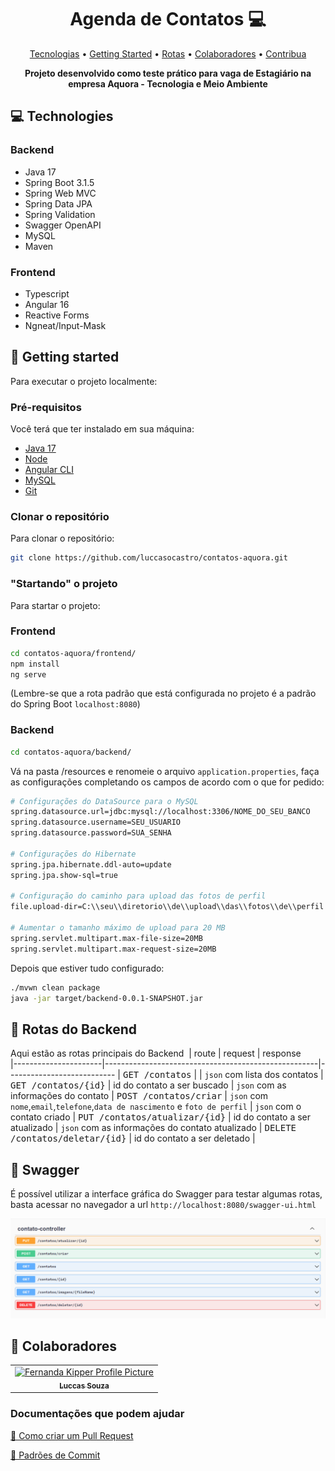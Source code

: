 <h1 align="center" style="font-weight: bold;">Agenda de Contatos 💻</h1>

<p align="center">
 <a href="#tech">Tecnologias</a> • 
 <a href="#started">Getting Started</a> • 
  <a href="#routes">Rotas</a> •
 <a href="#colab">Colaboradores</a> •
 <a href="#contribute">Contribua</a>
</p>

<p align="center">
    <b>Projeto desenvolvido como teste prático para vaga de Estagiário na empresa Aquora - Tecnologia e Meio Ambiente</b>
</p>

<h2 id="tecnologias">💻 Technologies</h2>

### Backend
- Java 17
- Spring Boot 3.1.5
- Spring Web MVC
- Spring Data JPA
- Spring Validation
- Swagger OpenAPI
- MySQL
- Maven

### Frontend
- Typescript
- Angular 16
- Reactive Forms
- Ngneat/Input-Mask

<h2 id="started">🚀 Getting started</h2>

Para executar o projeto localmente:

<h3>Pré-requisitos</h3>

Você terá que ter instalado em sua máquina:

- [Java 17](https://www.oracle.com/java/technologies/javase/jdk17-archive-downloads.html)
- [Node](https://nodejs.org/en/download)
- [Angular CLI](https://angular.io/cli)
- [MySQL](https://dev.mysql.com/downloads/installer/)
- [Git](https://git-scm.com/downloads)

<h3>Clonar o repositório</h3>

Para clonar o repositório:

```bash
git clone https://github.com/luccasocastro/contatos-aquora.git
```

<h3>"Startando" o projeto</h3>

Para startar o projeto:

### Frontend

```bash
cd contatos-aquora/frontend/
npm install
ng serve
```
(Lembre-se que a rota padrão que está configurada no projeto é a padrão do Spring Boot `localhost:8080`)
### Backend
```bash
cd contatos-aquora/backend/
```
Vá na pasta /resources e renomeie o arquivo `application.properties`, faça as configurações completando os campos de acordo com o que for pedido:
```bash
# Configurações do DataSource para o MySQL
spring.datasource.url=jdbc:mysql://localhost:3306/NOME_DO_SEU_BANCO
spring.datasource.username=SEU_USUARIO
spring.datasource.password=SUA_SENHA

# Configurações do Hibernate
spring.jpa.hibernate.ddl-auto=update
spring.jpa.show-sql=true

# Configuração do caminho para upload das fotos de perfil
file.upload-dir=C:\\seu\\diretorio\\de\\upload\\das\\fotos\\de\\perfil

# Aumentar o tamanho máximo de upload para 20 MB
spring.servlet.multipart.max-file-size=20MB
spring.servlet.multipart.max-request-size=20MB
```
Depois que estiver tudo configurado:
```bash
./mvwn clean package
java -jar target/backend-0.0.1-SNAPSHOT.jar
```

<h2 id="routes">📍 Rotas do Backend</h2>

Aqui estão as rotas principais do Backend
​
| route               | request    | response                                        
|----------------------|-----------------------------------------------------|---------------------------
| <kbd>GET /contatos</kbd>     | | `json` com lista dos contatos
| <kbd>GET /contatos/{id}</kbd>     | id do contato a ser buscado | `json` com as informações do contato
| <kbd>POST /contatos/criar</kbd>     | `json` com `nome`,`email`,`telefone`,`data de nascimento` e `foto de perfil` | `json` com o contato criado
| <kbd>PUT /contatos/atualizar/{id}</kbd>     | id do contato a ser atualizado | `json` com as informações do contato atualizado
| <kbd>DELETE /contatos/deletar/{id}</kbd>     | id do contato a ser deletado | 

<h2>📍 Swagger</h2>

É possível utilizar a interface gráfica do Swagger para testar algumas rotas, basta acessar no navegador a url `http://localhost:8080/swagger-ui.html`

<img src="./images/rotas-swagger.png"></img>

<h2 id="colab">🤝 Colaboradores</h2>

<table>
  <tr>
    <td align="center">
      <a href="#">
        <img src="https://avatars.githubusercontent.com/u/83096803?v=4" width="100px;" alt="Fernanda Kipper Profile Picture"/><br>
        <sub>
          <b>Luccas Souza</b>
        </sub>
      </a>
    </td>
  </tr>
</table>

<h3>Documentações que podem ajudar</h3>

[📝 Como criar um Pull Request](https://www.atlassian.com/br/git/tutorials/making-a-pull-request)

[💾 Padrões de Commit](https://gist.github.com/joshbuchea/6f47e86d2510bce28f8e7f42ae84c716)